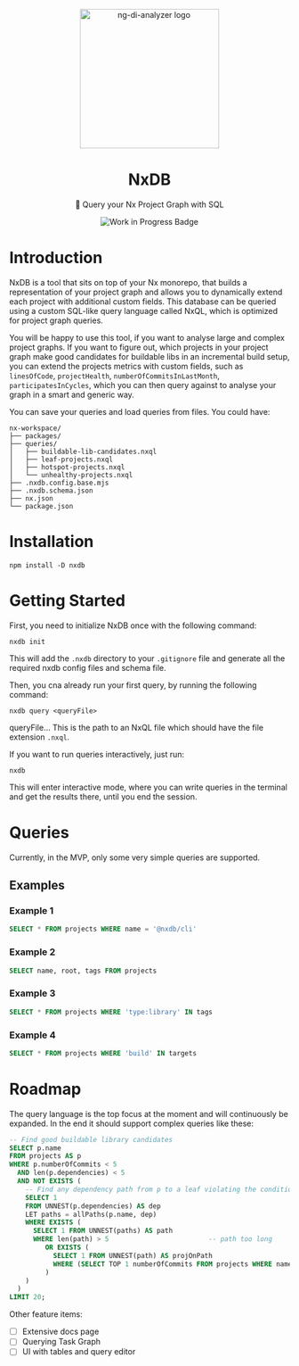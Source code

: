 <p align="center">
  <img src="https://github.com/user-attachments/assets/8decd2f8-4eba-4308-a47f-6cdf91438879" alt="ng-di-analyzer logo" width="250" height="250" />
</p>

<h1 align="center">NxDB</h1>

<p align="center">
  🌊 Query your Nx Project Graph with SQL
</p>

<p align="center">
<img src="https://img.shields.io/badge/status-work%20in%20progress-orange?style=for-the-badge" alt="Work in Progress Badge" />
</p>

# Introduction

NxDB is a tool that sits on top of your Nx monorepo, that builds a representation of your project graph and allows you to dynamically extend each project with additional custom fields. This database can be queried using a custom SQL-like query language called NxQL, which is optimized for project graph queries.

You will be happy to use this tool, if you want to analyse large and complex project graphs. If you want to figure out, which projects in your project graph make good candidates for buildable libs in an incremental build setup, you can extend the projects metrics with custom fields, such as `linesOfCode`, `projectHealth`, `numberOfCommitsInLastMonth`, `participatesInCycles`, which you can then query against to analyse your graph in a smart and generic way.

You can save your queries and load queries from files. You could have:

```plaintext
nx-workspace/
├── packages/
├── queries/
│   ├── buildable-lib-candidates.nxql
│   ├── leaf-projects.nxql
│   ├── hotspot-projects.nxql
│   └── unhealthy-projects.nxql
├── .nxdb.config.base.mjs
├── .nxdb.schema.json
├── nx.json
└── package.json
```

# Installation

```
npm install -D nxdb
```

# Getting Started

First, you need to initialize NxDB once with the following command:

```plaintext
nxdb init
```

This will add the `.nxdb` directory to your `.gitignore` file and generate all the required nxdb config files and schema file.

Then, you cna already run your first query, by running the following command:

```plaintext
nxdb query <queryFile>
```

queryFile... This is the path to an NxQL file which should have the file extension `.nxql`.

If you want to run queries interactively, just run:

```plaintext
nxdb
```

This will enter interactive mode, where you can write queries in the terminal and get the results there, until you end the session.

# Queries

Currently, in the MVP, only some very simple queries are supported. 

## Examples

### Example 1

```sql
SELECT * FROM projects WHERE name = '@nxdb/cli'
```

### Example 2

```sql
SELECT name, root, tags FROM projects
```

### Example 3

```sql
SELECT * FROM projects WHERE 'type:library' IN tags
```

### Example 4

```sql
SELECT * FROM projects WHERE 'build' IN targets
```

# Roadmap

The query language is the top focus at the moment and will continuously be expanded. In the end it should support complex queries like these:

```sql
-- Find good buildable library candidates
SELECT p.name
FROM projects AS p
WHERE p.numberOfCommits < 5
  AND len(p.dependencies) < 5
  AND NOT EXISTS (
    -- Find any dependency path from p to a leaf violating the conditions
    SELECT 1
    FROM UNNEST(p.dependencies) AS dep
    LET paths = allPaths(p.name, dep)
    WHERE EXISTS (
      SELECT 1 FROM UNNEST(paths) AS path
      WHERE len(path) > 5                         -- path too long
         OR EXISTS (
           SELECT 1 FROM UNNEST(path) AS projOnPath
           WHERE (SELECT TOP 1 numberOfCommits FROM projects WHERE name = projOnPath) > p.numberOfCommits
         )
    )
  )
LIMIT 20;
```

Other feature items:
- [ ] Extensive docs page
- [ ] Querying Task Graph
- [ ] UI with tables and query editor